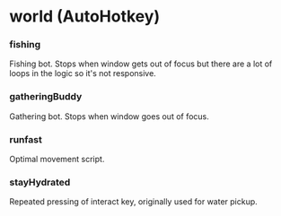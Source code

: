 # world (AutoHotkey)

### fishing

Fishing bot. Stops when window gets out of focus but there are a lot of loops in the logic so it's not responsive.

### gatheringBuddy

Gathering bot. Stops when window goes out of focus.

### runfast

Optimal movement script.

### stayHydrated

Repeated pressing of interact key, originally used for water pickup. 